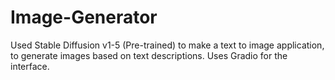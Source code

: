 # Image-Generator
Used Stable Diffusion v1-5 (Pre-trained) to make a text to image application, to generate images based on text descriptions. Uses Gradio for the interface.
